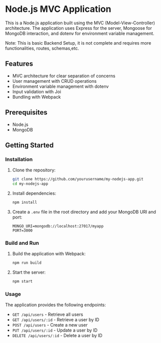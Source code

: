 # Node.js MVC Application

This is a Node.js application built using the MVC (Model-View-Controller) architecture. The application uses Express for the server, Mongoose for MongoDB interaction, and dotenv for environment variable management.

Note: This is basic Backend Setup, it is not complete and requires more functionalities, routes, schemas,etc.

## Features

- MVC architecture for clear separation of concerns
- User management with CRUD operations
- Environment variable management with dotenv
- Input validation with Joi
- Bundling with Webpack


## Prerequisites

- Node.js
- MongoDB

## Getting Started

### Installation

1. Clone the repository:

    ```bash
    git clone https://github.com/yourusername/my-nodejs-app.git
    cd my-nodejs-app
    ```

2. Install dependencies:

    ```bash
    npm install
    ```

3. Create a `.env` file in the root directory and add your MongoDB URI and port:

    ```
    MONGO_URI=mongodb://localhost:27017/myapp
    PORT=3000
    ```

### Build and Run

1. Build the application with Webpack:

    ```bash
    npm run build
    ```

2. Start the server:

    ```bash
    npm start
    ```

### Usage

The application provides the following endpoints:

- `GET /api/users` - Retrieve all users
- `GET /api/users/:id` - Retrieve a user by ID
- `POST /api/users` - Create a new user
- `PUT /api/users/:id` - Update a user by ID
- `DELETE /api/users/:id` - Delete a user by ID

